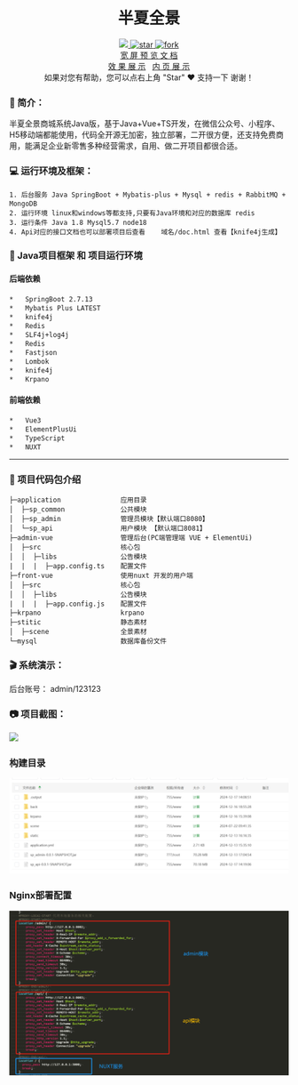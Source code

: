 <div align="center">

# 半夏全景

</div>
<div align="center" >
    <a href="javascript:;">
        <img src="https://img.shields.io/:license-MIT-blue.svg" />
    </a>
    <a href='https://gitee.com/jiang_zhenhua/sp_panorama/stargazers'>
        <img src='https://gitee.com/jiang_zhenhua/sp_panorama/badge/star.svg?theme=dark' alt='star'></img>
    </a>
    <a href='https://gitee.com/jiang_zhenhua/sp_panorama/members'>
        <img src='https://gitee.com/jiang_zhenhua/sp_panorama/badge/fork.svg?theme=dark' alt='fork'></img>
    </a>
</div>
<div align="center">

[comment]: <> ([宽屏预览]&#40;https://gitee.com/jiang_zhenhua/sp_panorama/blob/master/README.md&#41;)

</div>
<div align="center" >
    <a href="https://gitee.com/jiang_zhenhua/sp_panorama/blob/master/README.md">宽 屏 预 览 文 档</a>
</div>
<div align="center" >
    <a href="https://panorama.banxia.tech/">效 果 展 示</a>
    &nbsp
    <a href="https://panorama.banxia.tech/space/2">内 页 展 示</a>
</div>
<div align="center">
    如果对您有帮助，您可以点右上角 "Star" ❤️ 支持一下 谢谢！
</div>

### 📖 简介：

半夏全景商城系统Java版，基于Java+Vue+TS开发，在微信公众号、小程序、H5移动端都能使用，代码全开源无加密，独立部署，二开很方便，还支持免费商用，能满足企业新零售多种经营需求，自用、做二开项目都很合适。

### 💻 运行环境及框架：
~~~
1. 后台服务 Java SpringBoot + Mybatis-plus + Mysql + redis + RabbitMQ + MongoDB
2. 运行环境 linux和windows等都支持,只要有Java环境和对应的数据库 redis
3. 运行条件 Java 1.8 Mysql5.7 node18
4. Api对应的接口文档也可以部署项目后查看    域名/doc.html 查看【knife4j生成】
~~~

### 🔧 Java项目框架 和 项目运行环境
#### 后端依赖
~~~
*   SpringBoot 2.7.13 
*   Mybatis Plus LATEST
*   knife4j
*   Redis
*   SLF4j+log4j
*   Redis
*   Fastjson
*   Lombok
*   knife4j
*   Krpano
~~~
#### 前端依赖
~~~
*   Vue3      
*   ElementPlusUi 
*   TypeScript
*   NUXT
~~~

---

### 🧭 项目代码包介绍
~~~
├─application               应用目录
│  ├─sp_common              公共模块
│  ├─sp_admin               管理员模块【默认端口8080】
│  └─sp_api                 用户模块 【默认端口8081】
├─admin-vue                 管理后台(PC端管理端 VUE + ElementUi)
│  ├─src                    核心包
│  │  ├─libs                公告模块
|  |  |  ├─app.config.ts    配置文件              
├─front-vue                 使用nuxt 开发的用户端
│  ├─src                    核心包
│  │  ├─libs                公告模块
|  |  |  ├─app.config.js    配置文件   
├─krpano                    krpano
├─stitic                    静态素材
│  ├─scene                  全景素材
└─mysql                     数据库备份文件
~~~

### 🎬 系统演示：
后台账号： admin/123123

### 📷 项目截图：
![](demo/demo.png)
### 构建目录
![](demo/dir.png)
### Nginx部署配置
![](demo/nginx.png)
